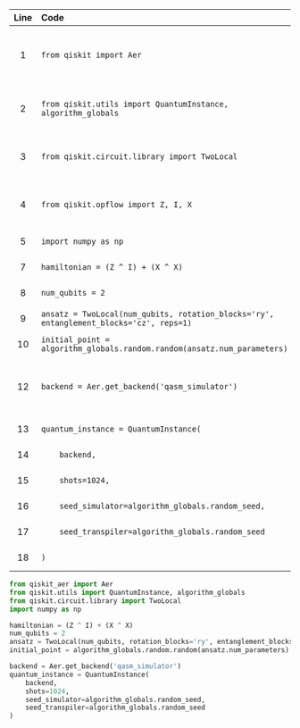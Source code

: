 | Line | Code | Scenario | Reference | Artifact | Refactoring |   
| :--: | :--- | :------- | :-------: | :------- | :---------- | 
| 1 | `from qiskit import Aer` | Deprecation -> Importing from qiskit.providers.aer is deprecated | qrn_notax_ddbb--4194776d-c578-4b79-8dc6-9c5e286bc808 | qiskit | `from qiskit_aer import Aer` | 
| 2 | `from qiskit.utils import QuantumInstance, algorithm_globals` | Updated -> QuantumInstance has been relocated | IK | qiskit.utils | `from qiskit.utils import QuantumInstance, algorithm_globals` | 
| 3 | `from qiskit.circuit.library import TwoLocal` | Updated -> TwoLocal is the correct import path | IK | qiskit.circuit.library | `from qiskit.circuit.library import TwoLocal` | 
| 4 | `from qiskit.opflow import Z, I, X` | Updated -> Importing from qiskit.opflow is deprecated | IK | qiskit.opflow | `from qiskit.opflow import Z, I, X` | 
| 5 | `import numpy as np` | No change required | IK | numpy |  | 
| 7 | `hamiltonian = (Z ^ I) + (X ^ X)` | No change required | IK | hamiltonian |  | 
| 8 | `num_qubits = 2` | No change required | IK | num_qubits |  | 
| 9 | `ansatz = TwoLocal(num_qubits, rotation_blocks='ry', entanglement_blocks='cz', reps=1)` | No change required | IK | ansatz |  | 
| 10 | `initial_point = algorithm_globals.random.random(ansatz.num_parameters)` | No change required | IK | initial_point |  | 
| 12 | `backend = Aer.get_backend('qasm_simulator')` | Updated -> Use qiskit_aer instead of Aer | qrn_notax_ddbb--4194776d-c578-4b79-8dc6-9c5e286bc808 | Aer | `backend = Aer.get_backend('qasm_simulator')` | 
| 13 | `quantum_instance = QuantumInstance(` | No change required | IK | quantum_instance |  | 
| 14 | `    backend,` | No change required | IK | backend |  | 
| 15 | `    shots=1024,` | No change required | IK | shots |  | 
| 16 | `    seed_simulator=algorithm_globals.random_seed,` | No change required | IK | seed_simulator |  | 
| 17 | `    seed_transpiler=algorithm_globals.random_seed` | No change required | IK | seed_transpiler |  | 
| 18 | `)` | No change required | IK |  |  | 

```python
from qiskit_aer import Aer
from qiskit.utils import QuantumInstance, algorithm_globals
from qiskit.circuit.library import TwoLocal
import numpy as np

hamiltonian = (Z ^ I) + (X ^ X)
num_qubits = 2
ansatz = TwoLocal(num_qubits, rotation_blocks='ry', entanglement_blocks='cz', reps=1)
initial_point = algorithm_globals.random.random(ansatz.num_parameters)

backend = Aer.get_backend('qasm_simulator')
quantum_instance = QuantumInstance(
    backend,
    shots=1024,
    seed_simulator=algorithm_globals.random_seed,
    seed_transpiler=algorithm_globals.random_seed
)
```